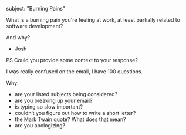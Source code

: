 subject: "Burning Pains"

What is a burning pain you're feeling at work, at least partially related to software development?

And why?

- Josh

PS Could you provide some context to your response? 

I was really confused on the email, I have 100 questions.

Why: 
- are your listed subjects being considered?
- are you breaking up your email?
- is typing so slow important?
- couldn’t you figure out how to write a short letter?
- the Mark Twain quote? What does that mean?
- are you apologizing?